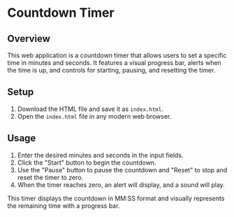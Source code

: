 # Countdown Timer

## Overview
This web application is a countdown timer that allows users to set a specific time in minutes and seconds. It features a visual progress bar, alerts when the time is up, and controls for starting, pausing, and resetting the timer.

## Setup
1. Download the HTML file and save it as `index.html`.
2. Open the `index.html` file in any modern web browser.

## Usage
1. Enter the desired minutes and seconds in the input fields.
2. Click the "Start" button to begin the countdown.
3. Use the "Pause" button to pause the countdown and "Reset" to stop and reset the timer to zero.
4. When the timer reaches zero, an alert will display, and a sound will play.

This timer displays the countdown in MM:SS format and visually represents the remaining time with a progress bar.